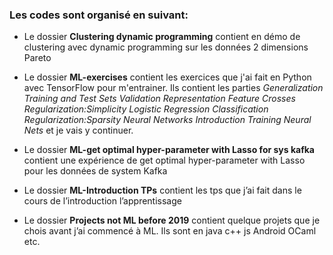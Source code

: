 ### Les codes sont organisé en suivant:

* Le dossier **Clustering dynamic programming** contient en démo de clustering avec dynamic programming sur les données 2 dimensions Pareto 

* Le dossier **ML-exercises** contient les exercices  que j'ai fait en Python avec TensorFlow pour m'entrainer. Ils contient les parties *Generalization* *Training and Test Sets* *Validation* *Representation* *Feature Crosses* *Regularization:Simplicity* *Logistic Regression* *Classification* *Regularization:Sparsity* *Neural Networks Introduction* *Training Neural Nets* et je vais y continuer.

* Le dossier **ML-get optimal hyper-parameter with Lasso for sys kafka** contient une expérience de get optimal hyper-parameter with Lasso pour les données de system Kafka

* Le dossier **ML-Introduction TPs** contient les tps que j’ai fait dans le cours de l’introduction l’apprentissage 

* Le dossier **Projects not ML before 2019** contient quelque projets que je chois avant j’ai commencé à ML. Ils sont en java c++ js Android  OCaml etc.
